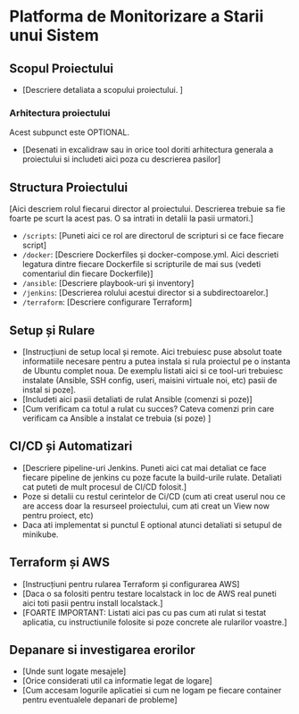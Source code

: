 
# Platforma de Monitorizare a Starii unui Sistem

## Scopul Proiectului
- [Descriere detaliata a scopului proiectului. ]

### Arhitectura proiectului
Acest subpunct este OPTIONAL.
- [Desenati in excalidraw sau in orice tool doriti arhitectura generala a proiectului si includeti aici poza cu descrierea pasilor]

## Structura Proiectului
[Aici descriem rolul fiecarui director al proiectului. Descrierea trebuie sa fie foarte pe scurt la acest pas. O sa intrati in detalii la pasii urmatori.]
- `/scripts`: [Puneti aici ce rol are directorul de scripturi si ce face fiecare script]
- `/docker`: [Descriere Dockerfiles și docker-compose.yml. Aici descrieti legatura dintre fiecare Dockerfile si scripturile de mai sus (vedeti comentariul din fiecare Dockerfile)]
- `/ansible`: [Descriere playbook-uri și inventory]
- `/jenkins`: [Descrierea rolului acestui director si a subdirectoarelor.]
- `/terraform`: [Descriere configurare Terraform]

## Setup și Rulare
- [Instrucțiuni de setup local și remote. Aici trebuiesc puse absolut toate informatiile necesare pentru a putea instala si rula proiectul pe o instanta de Ubuntu complet noua. De exemplu listati aici si ce tool-uri trebuiesc instalate (Ansible, SSH config, useri, maisini virtuale noi, etc) pasii de instal si poze].
- [Includeti aici pasii detaliati de rulat Ansible (comenzi si poze)]
- [Cum verificam ca totul a rulat cu succes? Cateva comenzi prin care verificam ca Ansible a instalat ce trebuia (si poze) ]

## CI/CD și Automatizari
- [Descriere pipeline-uri Jenkins. Puneti aici cat mai detaliat ce face fiecare pipeline de jenkins cu poze facute la build-urile rulate. Detaliati cat puteti de mult procesul de CI/CD folosit.]
- Poze si detalii cu restul cerintelor de Ci/CD (cum ati creat userul nou ce are access doar la resurseel proiectului, cum ati creat un View now pentru proiect, etc)
- Daca ati implementat si punctul E optional atunci detaliati si setupul de minikube.


## Terraform și AWS
- [Instrucțiuni pentru rularea Terraform și configurarea AWS]
- [Daca o sa folositi pentru testare localstack in loc de AWS real puneti aici toti pasii pentru install localstack.]
- [FOARTE IMPORTANT: Listati aici pas cu pas cum ati rulat si testat aplicatia, cu instructiunile folosite si poze concrete ale rularilor voastre.] 

## Depanare si investigarea erorilor
- [Unde sunt logate mesajele]
- [Orice considerati util ca informatie legat de logare]
- [Cum accesam logurile aplicatiei si cum ne logam pe fiecare container pentru eventualele depanari de probleme] 
        